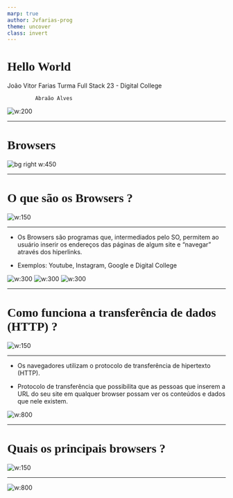 ```yaml
---
marp: true
author: Jvfarias-prog
theme: uncover
class: invert
---
```


<style>
    :root {
        --color-background: #161c30;
        --color-foreground: #FFFFFF;
    }
    h1 {
        font-family: Poppins;
    }
</style>



<!--1º slide-->
# Hello World
João Vitor Farias
Turma Full Stack 23 - Digital College

             Abraão Alves
![w:200](https://digitalcollege.com.br/wp-content/uploads/2022/05/logo-digital.png)

---

# <!--fit--> Browsers
![bg right w:450](https://apktechbox.com/wp-content/uploads/2023/02/5-Top-Browsers-In-2023.webp)

---
<!--_color: #FF336D-->
# O que são os Browsers ? 
![w:150](https://images.emojiterra.com/google/noto-emoji/unicode-15/animated/1f914.gif)


---
<!-- -Desde que a conexão com a internet esteja estabelecida.
     -Um dos programas mais importantes de qualquer máquina do mundo.
-->
- Os Browsers são programas que, intermediados pelo SO, permitem ao usuário inserir os endereços das páginas de algum site e “navegar” através dos
hiperlinks.

- Exemplos: Youtube, Instagram, Google e Digital College

![w:300](https://www.wikihow.com/images_en/thumb/4/47/Download-YouTube-Video-Subtitles-Step-1-Version-4.jpg/v4-460px-Download-YouTube-Video-Subtitles-Step-1-Version-4.jpg) ![w:300](https://www.hardware.com.br/wp-content/uploads/static/wp/2022/10/25/google-chrome-24180634863481.jpg) ![w:300](https://www.wikihow.com/images_en/thumb/4/4c/Find-Someone-on-Instagram-Without-an-Account-Step-3.jpg/v4-460px-Find-Someone-on-Instagram-Without-an-Account-Step-3.jpg)


---
<!--_color: #FF336D-->
# Como funciona a transferência de dados (HTTP) ? 
![w:150](https://images.emojiterra.com/google/noto-emoji/unicode-15/animated/1f914.gif)

---
<!-- -  A sigla vem do inglês Hypertext Transfer Protocol.
    - Esse sistema é a base da comunicação que existe em toda a Internet em que os sites e conteúdos que tragam hiperlinks possam ser encontrados mais facilmente pelo público por meio de um clique do mouse ou um toque na tela.
    - Qualquer servidor que você escolha para hospedar o site da sua empresa tem um programa projetado para receber solicitações HTTP. Portanto, o navegador que você usa é um cliente HTTP que envia solicitações constantemente ao seu servidor.

     - Assim, quando um usuário acessa ou digita a URL do seu site, o navegador cria uma solicitação HTTP na web e a envia ao endereço de IP indicado pela URL.

     - Dessa forma, o servidor recebe essa solicitação e envia os arquivos associados que, nada mais são, do que os sites que acessamos na Internet.

-->
- Os navegadores utilizam o protocolo de
transferência de hipertexto (HTTP). 

- Protocolo de transferência que possibilita que as pessoas que inserem a URL do seu site em qualquer browser possam ver os conteúdos e dados que nele existem. 

![w:800](https://blog.mozilla.org/security/files/2020/11/upgrade-v4-1.gif)

---
<!--_color: #FF336D-->
# Quais os principais browsers ? 
![w:150](https://images.emojiterra.com/google/noto-emoji/unicode-15/animated/1f914.gif)

---


![w:800](https://geek360.com.br/wp-content/uploads/2019/03/melhores-navegadores-.png)